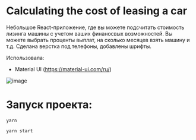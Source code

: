 # Calculating the cost of leasing a car

Небольшое React-приложение, где вы можете подсчитать стоимость лизинга машины с учетом ваших финаносвых возможностей. Вы можете выбрать проценты выплат, на сколько месяцев взять машину и т.д. Сделана верстка под телефоны, добавлены шрифты.

Использовала:
- Material UI (https://material-ui.com/ru/) 


![image](https://user-images.githubusercontent.com/58260898/118414075-45b3b480-b6ab-11eb-8add-ca86ce544775.png)



# Запуск проекта:

`yarn`

`yarn start`

